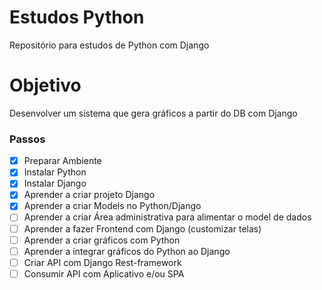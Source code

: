 # Estudos Python

Repositório para estudos de Python com Django

# Objetivo

Desenvolver um sistema que gera gráficos a partir do DB com Django

### Passos

- [x] Preparar Ambiente
- [x] Instalar Python
- [x] Instalar Django
- [x] Aprender a criar projeto Django
- [x] Aprender a criar Models no Python/Django
- [ ] Aprender a criar Área administrativa para alimentar o model de dados
- [ ] Aprender a fazer Frontend com Django (customizar telas)
- [ ] Aprender a criar gráficos com Python
- [ ] Aprender a integrar gráficos do Python ao Django
- [ ] Criar API com Django Rest-framework
- [ ] Consumir API com Aplicativo e/ou SPA